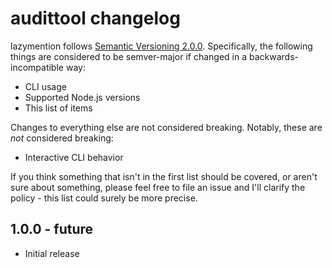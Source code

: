 # audittool changelog

lazymention follows [Semantic Versioning 2.0.0][semver]. Specifically, the following things are considered to be semver-major if changed in a backwards-incompatible way:

* CLI usage
* Supported Node.js versions
* This list of items

Changes to everything else are not considered breaking. Notably, these are _not_ considered breaking:

* Interactive CLI behavior

If you think something that isn't in the first list should be covered, or aren't sure about something, please feel free to file an issue and I'll clarify the policy - this list could surely be more precise.

## 1.0.0 - future

* Initial release

 [semver]: https://semver.org/spec/v2.0.0.html
